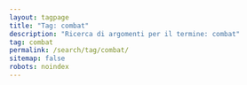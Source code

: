 ```yaml
---
layout: tagpage
title: "Tag: combat"
description: "Ricerca di argomenti per il termine: combat"
tag: combat
permalink: /search/tag/combat/
sitemap: false
robots: noindex
---
```

